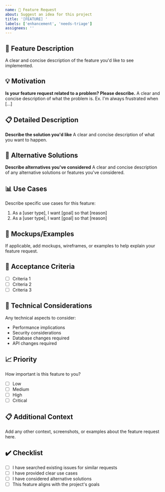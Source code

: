 ```yaml
---
name: 🚀 Feature Request
about: Suggest an idea for this project
title: '[FEATURE] '
labels: ['enhancement', 'needs-triage']
assignees: ''
---
```


## 🚀 Feature Description
A clear and concise description of the feature you'd like to see implemented.

## 💡 Motivation
**Is your feature request related to a problem? Please describe.**
A clear and concise description of what the problem is. Ex. I'm always frustrated when [...]

## 📋 Detailed Description
**Describe the solution you'd like**
A clear and concise description of what you want to happen.

## 🔄 Alternative Solutions
**Describe alternatives you've considered**
A clear and concise description of any alternative solutions or features you've considered.

## 📊 Use Cases
Describe specific use cases for this feature:
1. As a [user type], I want [goal] so that [reason]
2. As a [user type], I want [goal] so that [reason]

## 📸 Mockups/Examples
If applicable, add mockups, wireframes, or examples to help explain your feature request.

## 🎯 Acceptance Criteria
- [ ] Criteria 1
- [ ] Criteria 2
- [ ] Criteria 3

## 🔧 Technical Considerations
Any technical aspects to consider:
- Performance implications
- Security considerations
- Database changes required
- API changes required

## 📈 Priority
How important is this feature to you?
- [ ] Low
- [ ] Medium
- [ ] High
- [ ] Critical

## 📋 Additional Context
Add any other context, screenshots, or examples about the feature request here.

## ✔️ Checklist
- [ ] I have searched existing issues for similar requests
- [ ] I have provided clear use cases
- [ ] I have considered alternative solutions
- [ ] This feature aligns with the project's goals
